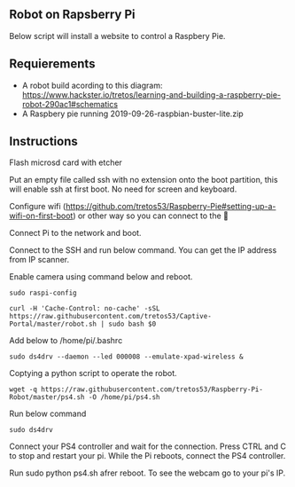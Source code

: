 ## Robot on Rapsberry Pi

Below script will install a website to control a Raspbery Pie. 

## Requierements

  - A robot build acording to this diagram: https://www.hackster.io/tretos/learning-and-building-a-raspberry-pie-robot-290ac1#schematics
  - A Raspbery pie running 2019-09-26-raspbian-buster-lite.zip

## Instructions

Flash microsd card with etcher

Put an empty file called ssh with no extension onto the boot partition, this will enable ssh at first boot. No need for screen and keyboard.

Configure wifi (https://github.com/tretos53/Raspberry-Pie#setting-up-a-wifi-on-first-boot) or other way so you can connect to the 🥧

Connect Pi to the network and boot.

Connect to the SSH and run below command. You can get the IP address from IP scanner.

Enable camera using command below and reboot.

```sudo raspi-config```

```
curl -H 'Cache-Control: no-cache' -sSL https://raw.githubusercontent.com/tretos53/Captive-Portal/master/robot.sh | sudo bash $0
```

Add below to /home/pi/.bashrc

```sudo ds4drv --daemon --led 000008 --emulate-xpad-wireless &```

Coptying a python script to operate the robot.

```wget -q https://raw.githubusercontent.com/tretos53/Raspberry-Pi-Robot/master/ps4.sh -O /home/pi/ps4.sh```

Run below command

```
sudo ds4drv
```

Connect your PS4 controller and wait for the connection. Press CTRL and C to stop and restart your pi.
While the Pi reboots, connect the PS4 controller.

Run sudo python ps4.sh afrer reboot. To see the webcam go to your pi's IP.
